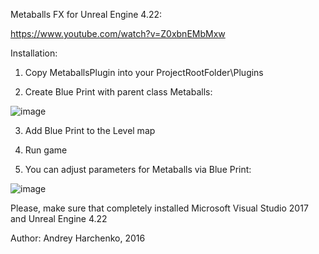 Metaballs FX for Unreal Engine 4.22:

https://www.youtube.com/watch?v=Z0xbnEMbMxw



Installation:

1) Copy MetaballsPlugin into your ProjectRootFolder\Plugins

2) Create Blue Print with parent class Metaballs:

![image](https://cloud.githubusercontent.com/assets/9151008/13838301/e6cfb902-ec23-11e5-9de8-7aa44092e00d.png)


3) Add Blue Print to the Level map

4) Run game

5) You can adjust parameters for Metaballs via Blue Print:

![image](https://cloud.githubusercontent.com/assets/9151008/13838346/46b6a70e-ec24-11e5-9898-07a615118e16.png)



Please, make sure that completely installed Microsoft Visual Studio 2017 and Unreal Engine 4.22


Author:
Andrey Harchenko, 2016
